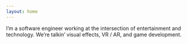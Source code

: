 ```yaml
---
layout: home
---
```


I’m a software engineer working at the intersection of entertainment and technology. We’re talkin’ visual effects, VR / AR, and game development.
